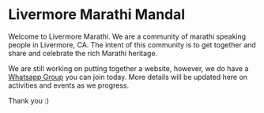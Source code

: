 # Livermore Marathi Mandal

Welcome to Livermore Marathi. We are a community of marathi speaking people in Livermore, CA. The intent of this community is to get together and share and celebrate the rich Marathi heritage.

We are still working on putting together a website, however, we do have a [Whatsapp Group](https://chat.whatsapp.com/FsHc7kmJn4s2WRlC9HjXxZ) you can join today. More details will be updated here on activities and events as we progress.

Thank you :)
